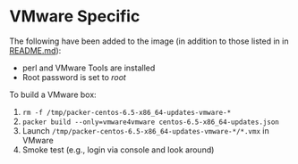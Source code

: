 VMware Specific
===================

The following have been added to the image (in addition to those listed in in [README.md](README.md)):

  * perl and VMware Tools are installed
  * Root password is set to *root*

To build a VMware box:

  1. `rm -f /tmp/packer-centos-6.5-x86_64-updates-vmware-*`
  1. `packer build --only=vmware4vmware centos-6.5-x86_64-updates.json`
  1. Launch `/tmp/packer-centos-6.5-x86_64-updates-vmware-*/*.vmx` in VMware
  1. Smoke test (e.g., login via console and look around)
